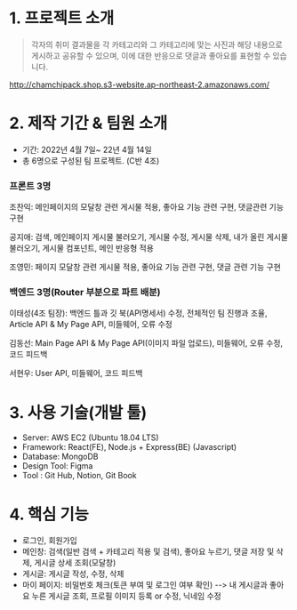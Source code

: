 # 1. 프로젝트 소개
>각자의 취미 결과물을 각 카테고리와 그 카테고리에 맞는 사진과 해당 내용으로 게시하고 공유할 수 있으며, 이에 대한 반응으로 댓글과 좋아요를 표현할 수 있습니다.

http://chamchipack.shop.s3-website.ap-northeast-2.amazonaws.com/

# 2. 제작 기간 & 팀원 소개
- 기간: 2022년 4월 7일~ 22년 4월 14일
- 총 6명으로 구성된 팀 프로젝트. (C반 4조)

### 프론트 3명
조찬익: 메인페이지의 모달창 관련 게시물 적용, 좋아요 기능 관련 구현, 댓글관련 기능 구현

공지애: 검색, 메인페이지 게시물 불러오기, 게시물 수정, 게시물 삭제, 내가 올린 게시물 불러오기, 게시물 컴포넌트, 메인 반응형 적용

조영민: 페이지 모달창 관련 게시물 적용, 좋아요 기능 관련 구현, 댓글 관련 기능 구현

### 백엔드 3명(Router 부분으로 파트 배분)
이태성(4조 팀장): 백엔드 틀과 깃 북(API명세서) 수정, 전체적인 팀 진행과 조율, Article API & My Page API, 미들웨어, 오류 수정

김동선: Main Page API & My Page API(이미지 파일 업로드), 미들웨어, 오류 수정, 코드 피드백

서현우: User API, 미들웨어, 코드 피드백

# 3. 사용 기술(개발 툴)
- Server: AWS EC2 (Ubuntu 18.04 LTS)
- Framework: React(FE), Node.js + Express(BE) (Javascript)
- Database: MongoDB
- Design Tool: Figma
- Tool : Git Hub, Notion, Git Book

# 4. 핵심 기능 
- 로그인, 회원가입
- 메인창: 검색(일반 검색 + 카테고리 적용 및 검색), 좋아요 누르기, 댓글 저장 및 삭제, 게시글 상세 조회(모달창)
- 게시글: 게시글 작성, 수정, 삭제
- 마이 페이지: 비밀번호 체크(토큰 부여 및 로그인 여부 확인) --> 내 게시글과 좋아요 누른 게시글 조회, 프로필 이미지 등록 or 수정, 닉네임 수정
